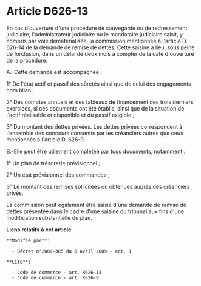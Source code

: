 # Article D626-13

En cas d'ouverture d'une procédure de sauvegarde ou de redressement judiciaire, l'administrateur judiciaire ou le mandataire
judiciaire saisit, y compris par voie dématérialisée, la commission mentionnée à l'article D. 626-14 de la demande de remise
de dettes. Cette saisine a lieu, sous peine de forclusion, dans un délai de deux mois à compter de la date d'ouverture de la
procédure.

A.-Cette demande est accompagnée : 

1° De l'état actif et passif des sûretés ainsi que de celui des engagements hors bilan ; 

2° Des comptes annuels et des tableaux de financement des trois derniers exercices, si ces documents ont été établis, ainsi
que de la situation de l'actif réalisable et disponible et du passif exigible ; 

3° Du montant des dettes privées. Les dettes privées correspondent à l'ensemble des concours consentis par les créanciers
autres que ceux mentionnés à l'article D. 626-9.

B.-Elle peut être utilement complétée par tous documents, notamment : 

1° Un plan de trésorerie prévisionnel ; 

2° Un état prévisionnel des commandes ; 

3° Le montant des remises sollicitées ou obtenues auprès des créanciers privés. 

La commission peut également être saisie d'une demande de remise de dettes présentée dans le cadre d'une saisine du tribunal
aux fins d'une modification substantielle du plan.

**Liens relatifs à cet article**

	**Modifié par**:

	  - Décret n°2009-385 du 6 avril 2009 - art. 1

	**Cite**:

	  - Code de commerce - art. R626-14
	  - Code de commerce - art. R626-9
